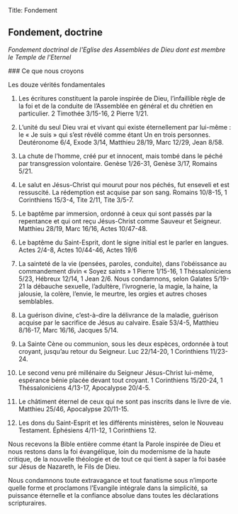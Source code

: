 Title: Fondement

Fondement, doctrine
-------------------

*Fondement doctrinal de l'Eglise des Assemblées de Dieu dont est membre le
Temple de l'Eternel*

### Ce que nous croyons

Les douze vérités fondamentales

 1. Les écritures constituent la parole inspirée de Dieu, l’infaillible règle
 de la foi et de la conduite de l’Assemblée en général et du chrétien en
 particulier. 2 Timothée 3/15-16, 2 Pierre 1/21.

 2. L’unité du seul Dieu vrai et vivant qui existe éternellement par lui-même :
 le « Je suis » qui s’est révélé comme étant Un en trois personnes. Deutéronome
 6/4, Exode 3/14, Matthieu 28/19, Marc 12/29, Jean 8/58.

 3. La chute de l’homme, créé pur et innocent, mais tombé dans le péché par
 transgression volontaire. Genèse 1/26-31, Genèse 3/17, Romains 5/21.

 4. Le salut en Jésus-Christ qui mourut pour nos péchés, fut enseveli et est
 ressuscité. La rédemption est acquise par son sang. Romains 10/8-15, 1
 Corinthiens 15/3-4, Tite 2/11, Tite 3/5-7.

 5. Le baptême par immersion, ordonné à ceux qui sont passés par la repentance
 et qui ont reçu Jésus-Christ comme Sauveur et Seigneur. Matthieu 28/19, Marc
 16/16, Actes 10/47-48.

 6. Le baptême du Saint-Esprit, dont le signe initial est le parler en langues.
 Actes 2/4-8, Actes 10/44-46, Actes 19/6

 7. La sainteté de la vie (pensées, paroles, conduite), dans l’obéissance au
 commandement divin « Soyez saints » 1 Pierre 1/15-16, 1 Théssaloniciens 5/23,
 Hébreux 12/14, 1 Jean 2/6. Nous condamnons, selon Galates 5/19-21 la débauche
 sexuelle, l’adultère, l’ivrognerie, la magie, la haine, la jalousie, la
 colère, l’envie, le meurtre, les orgies et autres choses semblables.

 8. La guérison divine, c’est-à-dire la délivrance de la maladie, guérison
 acquise par le sacrifice de Jésus au calvaire. Esaïe 53/4-5, Matthieu 8/16-17,
 Marc 16/16, Jacques 5/14.

 9. La Sainte Cène ou communion, sous les deux espèces, ordonnée à tout
 croyant, jusqu’au retour du Seigneur. Luc 22/14-20, 1 Corinthiens 11/23-24.

 10. Le second venu pré millénaire du Seigneur Jésus-Christ lui-même, espérance
 bénie placée devant tout croyant. 1 Corinthiens 15/20-24, 1 Théssaloniciens
 4/13-17, Apocalypse 20/4-5.

 11. Le châtiment éternel de ceux qui ne sont pas inscrits dans le livre de
 vie. Matthieu 25/46, Apocalypse 20/11-15.

 12. Les dons du Saint-Esprit et les différents ministères, selon le Nouveau
 Testament. Éphésiens 4/11-12, 1 Corinthiens 12.

Nous recevons la Bible entière comme étant la Parole inspirée de Dieu et nous
restons dans la foi évangélique, loin du modernisme de la haute critique, de la
nouvelle théologie et de tout ce qui tient à saper la foi basée sur Jésus de
Nazareth, le Fils de Dieu.

Nous condamnons toute extravagance et tout fanatisme sous n’importe quelle
forme et proclamons l’Evangile intégrale dans la simplicité, sa puissance
éternelle et la confiance absolue dans toutes les déclarations scripturaires.
